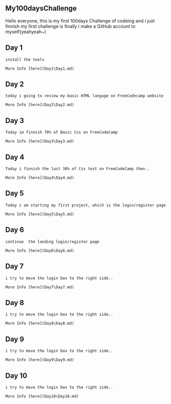 ## My100daysChallenge
Hello everyone, this is my first 100days Challenge of codeing
    and i just finnish  my first challenge is  finally i  make a GitHub account to myself(yeahyeah~)

## Day 1

    install the tools

    More Info [here](Day1\Day1.md)
   
## Day 2

    today i going to review my basic HTML languge on FreeCodecamp website

    More Info [here](Day2\Day2.md)

## Day 3

    Today im finnish 70% of Basic Css on FreeCodeCamp

    More Info [here](Day3\Day3.md)

## Day 4

    Today i finnish the last 30% of Css test on FreeCodeCamp then..

    More Info [here](Day4\Day4.md)

## Day 5

    Today i am starting my first project, which is the login/register page 

    More Info [here](Day5\Day5.md)

## Day 6

    continue  the landing login/register page 

    More Info [here](Day6\Day6.md)

## Day 7

    i try to move the login box to the right side..

    More Info [here](Day7\Day7.md)

## Day 8

    i try to move the login box to the right side..

    More Info [here](Day8\Day8.md)

## Day 9

    i try to move the login box to the right side..

    More Info [here](Day9\Day9.md)

## Day 10

    i try to move the login box to the right side..

    More Info [here](Day10\Day10.md)
